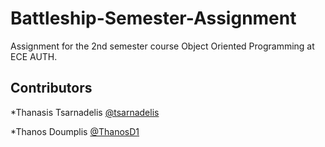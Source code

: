# Battleship-Semester-Assignment
 Assignment for the 2nd semester course Object Oriented Programming at ECE AUTH.


## Contributors
*Thanasis Tsarnadelis [@tsarnadelis](https://github.com/tsarnadelis)

*Thanos Doumplis [@ThanosD1](https://github.com/ThanosD1)
